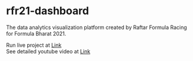 # rfr21-dashboard
The data analytics visualization platform created by Raftar Formula Racing for Formula Bharat 2021.

Run live project at [Link](https://dashboard.ankitsanghvi.live)
<br>
See detailed youtube video at [Link](https://youtu.be/0DqfXxiyxNo)
